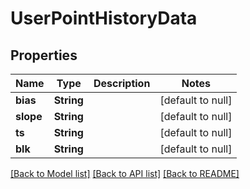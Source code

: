 # UserPointHistoryData
## Properties

| Name | Type | Description | Notes |
|------------ | ------------- | ------------- | -------------|
| **bias** | **String** |  | [default to null] |
| **slope** | **String** |  | [default to null] |
| **ts** | **String** |  | [default to null] |
| **blk** | **String** |  | [default to null] |

[[Back to Model list]](../README.md#documentation-for-models) [[Back to API list]](../README.md#documentation-for-api-endpoints) [[Back to README]](../README.md)


